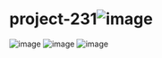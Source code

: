 # project-231![image](https://github.com/manasvijain20/project-231/assets/74360258/56c8b166-d3d4-47c3-bd1a-01e1a2d19f8f)
![image](https://github.com/manasvijain20/project-231/assets/74360258/b4b71b37-73a8-425a-9f6b-cef2796cfe4d)
![image](https://github.com/manasvijain20/project-231/assets/74360258/78316f37-b1aa-499a-90b2-c0f90bdb4123)
![image](https://github.com/manasvijain20/project-231/assets/74360258/abfd9efa-d6fe-4669-a0d3-88f4d74ff6b8)
